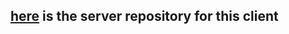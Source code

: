 ## [here](https://github.com/DynamiteBob17/Pinterest-Clone-Server) is the server repository for this client
